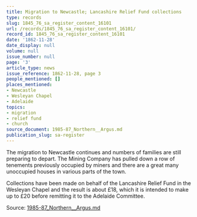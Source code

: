 ```yaml
---
title: Migration to Newcastle; Lancashire Relief Fund collections
type: records
slug: 1845_76_sa_register_content_16101
url: /records/1845_76_sa_register_content_16101/
record_id: 1845_76_sa_register_content_16101
date: '1862-11-28'
date_display: null
volume: null
issue_number: null
page: '3'
article_type: news
issue_reference: 1862-11-28, page 3
people_mentioned: []
places_mentioned:
- Newcastle
- Wesleyan Chapel
- Adelaide
topics:
- migration
- relief fund
- church
source_document: 1985-87_Northern__Argus.md
publication_slug: sa-register
---
```


The migration to Newcastle continues and numbers of families are still preparing to depart.  The Mining Company has pulled down a row of tenements previously occupied by miners and there are a great many unoccupied houses in various parts of the town.

Collections have been made on behalf of the Lancashire Relief Fund in the Wesleyan Chapel and the result is about £18, which it is intended to make up to £20 before remitting it to the Adelaide Committee.

Source: [1985-87_Northern__Argus.md](/downloads/markdown/1985-87_Northern__Argus.md)
